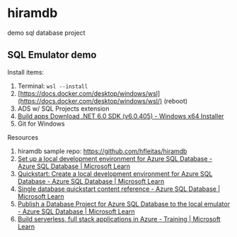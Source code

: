 # hiramdb
demo sql database project


## SQL Emulator demo
 
Install items:
1.	Terminal: `wsl --install`
2.	[https://docs.docker.com/desktop/windows/wsl](https://docs.docker.com/desktop/windows/wsl/) (reboot)
3.	ADS w/ SQL Projects extension
4.	[Build apps Download .NET 6.0 SDK (v6.0.405) - Windows x64 Installer](https://dotnet.microsoft.com/en-us/download/dotnet/thank-you/sdk-6.0.405-windows-x64-installer)
5.	Git for Windows 
 
Resources
1.	hiramdb sample repo: https://github.com/hfleitas/hiramdb
2.	[Set up a local development environment for Azure SQL Database - Azure SQL Database | Microsoft Learn](https://learn.microsoft.com/en-us/azure/azure-sql/database/local-dev-experience-set-up-dev-environment?view=azuresql&tabs=vscode)
3.	[Quickstart: Create a local development environment for Azure SQL Database - Azure SQL Database | Microsoft Learn](https://learn.microsoft.com/en-us/azure/azure-sql/database/local-dev-experience-quickstart?view=azuresql)
4.	[Single database quickstart content reference - Azure SQL Database | Microsoft Learn](https://learn.microsoft.com/en-us/azure/azure-sql/database/local-dev-experience-quickstart?view=azuresql)
5.	[Publish a Database Project for Azure SQL Database to the local emulator - Azure SQL Database | Microsoft Learn](https://learn.microsoft.com/en-us/azure/azure-sql/database/local-dev-experience-publish-emulator?view=azuresql)
6.	[Build serverless, full stack applications in Azure - Training | Microsoft Learn](https://learn.microsoft.com/en-us/training/paths/build-serverless-full-stack-apps-azure/)
